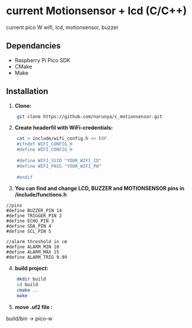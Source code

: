# current Motionsensor + lcd (C/C++)

current pico W wifi, lcd, motionsensor, buzzer

## Dependancies

* Raspberry Pi Pico SDK
* CMake
* Make

## Installation

1.  **Clone:**
```bash
    git clone https://github.com/narunya/c_motionsensor.git
```

2.  **Create headerfil with WiFi-credentials:**
```bash
    cat > include/wifi_config.h << EOF
    #ifndef WIFI_CONFIG_H
    #define WIFI_CONFIG_H
    
    #define WIFI_SSID "YOUR_WIFI_ID"
    #define WIFI_PASS "YOUR_WIFI_PW"
    
    #endif 
```

3. **You can find and change LCD, BUZZER and MOTIONSENSOR pins in /include/functions.h**
```
//pins
#define BUZZER_PIN 14
#define TRIGGER_PIN 2
#define ECHO_PIN 3
#define SDA_PIN 4
#define SCL_PIN 5

//alarm threshold in cm
#define ALARM_MIN 10
#define ALARM_MAX 15
#define ALARM_TRIG 9.99
```

4.  **build project:**
```bash
    mkdir build
    cd build
    cmake ..
    make 
```

5.  **move .uf2 file :**

build/bin -> pico-w
